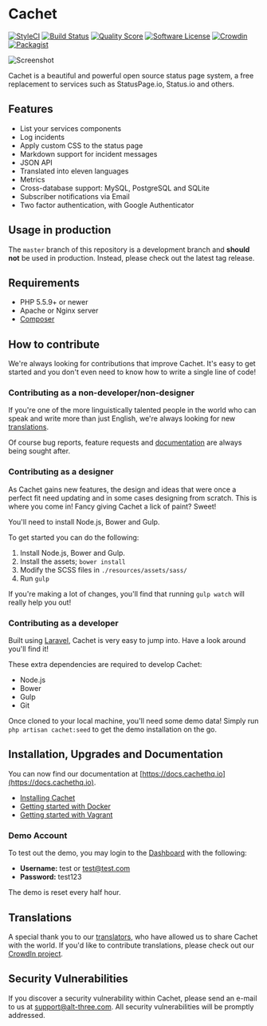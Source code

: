 # Cachet

[![StyleCI](https://styleci.io/repos/26730195/shield)](https://styleci.io/repos/26730195/)
[![Build Status](https://img.shields.io/travis/CachetHQ/Cachet.svg?style=flat-square)](https://travis-ci.org/CachetHQ/Cachet)
[![Quality Score](https://img.shields.io/scrutinizer/g/CachetHQ/Cachet.svg?style=flat-square)](https://scrutinizer-ci.com/g/CachetHQ/Cachet)
[![Software License](https://img.shields.io/badge/license-BSD3-brightgreen.svg?style=flat-square)](LICENSE)
[![Crowdin](https://d322cqt584bo4o.cloudfront.net/cachet/localized.png)](http://translate.cachethq.io/project/cachet)
[![Packagist](https://img.shields.io/packagist/v/cachethq/cachet.svg?style=flat-square)](https://packagist.org/packages/cachethq/cachet)

![Screenshot](https://cachethq.io/img/main-interface.jpg)

Cachet is a beautiful and powerful open source status page system, a free replacement to services such as StatusPage.io, Status.io and others.

## Features

- List your services components
- Log incidents
- Apply custom CSS to the status page
- Markdown support for incident messages
- JSON API
- Translated into eleven languages
- Metrics
- Cross-database support: MySQL, PostgreSQL and SQLite
- Subscriber notifications via Email
- Two factor authentication, with Google Authenticator

## Usage in production

The `master` branch of this repository is a development branch and **should not** be used in production. Instead, please check out the latest tag release.

## Requirements

- PHP 5.5.9+ or newer
- Apache or Nginx server
- [Composer](https://getcomposer.org)

## How to contribute

We're always looking for contributions that improve Cachet. It's easy to get started and you don't even need to know how to write a single line of code!

### Contributing as a non-developer/non-designer

If you're one of the more linguistically talented people in the world who can speak and write more than just English, we're always looking for new [translations](#translations).

Of course bug reports, feature requests and [documentation](https://docs.cachethq.io) are always being sought after.

### Contributing as a designer

As Cachet gains new features, the design and ideas that were once a perfect fit need updating and in some cases designing from scratch. This is where you come in! Fancy giving Cachet a lick of paint? Sweet!

You'll need to install Node.js, Bower and Gulp.

To get started you can do the following:

1. Install Node.js, Bower and Gulp.
2. Install the assets; `bower install`
3. Modify the SCSS files in `./resources/assets/sass/`
4. Run `gulp`

If you're making a lot of changes, you'll find that running `gulp watch` will really help you out!

### Contributing as a developer

Built using [Laravel](https://laravel.com), Cachet is very easy to jump into. Have a look around you'll find it!

These extra dependencies are required to develop Cachet:

- Node.js
- Bower
- Gulp
- Git

Once cloned to your local machine, you'll need some demo data! Simply run `php artisan cachet:seed` to get the demo installation on the go.

## Installation, Upgrades and Documentation

You can now find our documentation at [https://docs.cachethq.io](https://docs.cachethq.io).

- [Installing Cachet](https://docs.cachethq.io/docs/installing-cachet)
- [Getting started with Docker](https://docs.cachethq.io/docs/get-started-with-docker)
- [Getting started with Vagrant](https://docs.cachethq.io/docs/get-started-with-vagrant)

### Demo Account

To test out the demo, you may login to the [Dashboard](https://demo.cachethq.io/dashboard) with the following:

- **Username:** test or test@test.com
- **Password:** test123

The demo is reset every half hour.

## Translations

A special thank you to our [translators](https://crowdin.com/project/cachet/activity_stream), who have allowed us to share Cachet with the world. If you'd like to contribute translations, please check out our [CrowdIn project](https://crowdin.com/project/cachet).

## Security Vulnerabilities

If you discover a security vulnerability within Cachet, please send an e-mail to us at support@alt-three.com. All security vulnerabilities will be promptly addressed.

